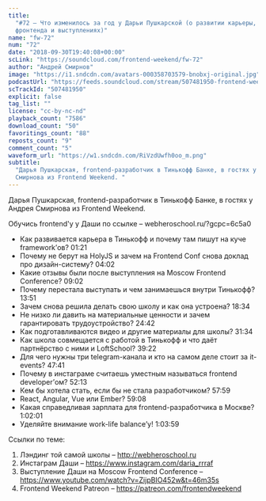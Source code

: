 ```yaml
---
title:
  "#72 – Что изменилось за год у Дарьи Пушкарской (о развитии карьеры, школе
  фронтенда и выступлениях)"
name: "fw-72"
num: "72"
date: "2018-09-30T19:40:08+00:00"
scLink: "https://soundcloud.com/frontend-weekend/fw-72"
author: "Андрей Смирнов"
image: "https://i1.sndcdn.com/avatars-000358703579-bnobxj-original.jpg"
podcastUrl: "https://feeds.soundcloud.com/stream/507481950-frontend-weekend-fw-72.m4a"
scTrackId: "507481950"
explicit: false
tag_list: ""
license: "cc-by-nc-nd"
playback_count: "7586"
download_count: "50"
favoritings_count: "88"
reposts_count: "9"
comment_count: "5"
waveform_url: "https://w1.sndcdn.com/RiVzdUwfh0oo_m.png"
subtitle:
  "Дарья Пушкарская, frontend-разработчик в Тинькофф Банке, в гостях у Андрея
  Смирнова из Frontend Weekend. "
---
```


Дарья Пушкарская, frontend-разработчик в Тинькофф Банке, в гостях у Андрея
Смирнова из Frontend Weekend.

Обучись frontend'у у Даши по ссылке – webheroschool.ru/?gcpc=6c5a0

- Как развивается карьера в Тинькофф и почему там пишут на куче framework’ов?
  <timecode sec="81">01:21</timecode>
- Почему не берут на HolyJS и зачем на Frontend Conf снова доклад про
  дизайн-систему? <timecode sec="242">04:02</timecode>
- Какие отзывы были после выступления на Moscow Frontend Conference?
  <timecode sec="542">09:02</timecode>
- Почему перестала выступать и чем занимаешься внутри Тинькофф?
  <timecode sec="831">13:51</timecode>
- Зачем снова решила делать свою школу и как она устроена?
  <timecode sec="1114">18:34</timecode>
- Не низко ли давить на материальные ценности и зачем гарантировать
  трудоустройство? <timecode sec="1482">24:42</timecode>
- Как подготавливаются видео и другие материалы для школы?
  <timecode sec="1894">31:34</timecode>
- Как школа совмещается с работой в Тинькофф и что даёт партнёрство с ними и
  LoftSchool? <timecode sec="2362">39:22</timecode>
- Для чего нужны три telegram-канала и кто на самом деле стоит за it-events?
  <timecode sec="2861">47:41</timecode>
- Почему в инстаграме считаешь уместным называться frontend developer’ом?
  <timecode sec="3133">52:13</timecode>
- Кем бы хотела стать, если бы не стала разработчиком?
  <timecode sec="3479">57:59</timecode>
- React, Angular, Vue или Ember? <timecode sec="3548">59:08</timecode>
- Какая справедливая зарплата для frontend-разработчика в Москве?
  <timecode sec="3721">1:02:01</timecode>
- Уделяйте внимание work-life balance’у! <timecode sec="3839">1:03:59</timecode>

Ссылки по теме:

1. Лэндинг той самой школы – <http://webheroschool.ru>
2. Инстаграм Даши – <https://www.instagram.com/daria_rrraf>
3. Выступление Даши на Moscow Frontend Conference –
   <https://www.youtube.com/watch?v=ZijpBIO452w&t=46m35s>
4. Frontend Weekend Patreon – <https://patreon.com/frontendweekend>
